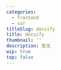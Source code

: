 ```yaml
---
categories:
  - frontend
  - ssr
titleSlug: docsify
title: docsify
thumbnail: ''
description: 暂无
wip: true
top: false
---
```


